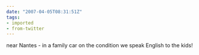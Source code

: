 ```yaml
---
date: "2007-04-05T08:31:51Z"
tags:
- imported
- from-twitter
---
```

near Nantes - in a family car on the condition we speak English to the kids!

